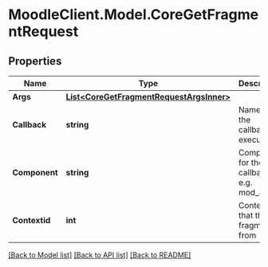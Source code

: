 # MoodleClient.Model.CoreGetFragmentRequest

## Properties

Name | Type | Description | Notes
------------ | ------------- | ------------- | -------------
**Args** | [**List&lt;CoreGetFragmentRequestArgsInner&gt;**](CoreGetFragmentRequestArgsInner.md) |  | [optional] 
**Callback** | **string** | Name of the callback to execute | [default to "null"]
**Component** | **string** | Component for the callback e.g. mod_assign | [default to "null"]
**Contextid** | **int** | Context ID that the fragment is from | [default to null]

[[Back to Model list]](../README.md#documentation-for-models) [[Back to API list]](../README.md#documentation-for-api-endpoints) [[Back to README]](../README.md)

